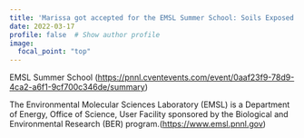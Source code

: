 ```yaml
---
title: 'Marissa got accepted for the EMSL Summer School: Soils Exposed'
date: 2022-03-17
profile: false  # Show author profile
image:
  focal_point: "top"
---
```


EMSL Summer School (https://pnnl.cventevents.com/event/0aaf23f9-78d9-4ca2-a6f1-9cf700c346de/summary) 

The Environmental Molecular Sciences Laboratory (EMSL) is a Department of Energy, Office of Science, User Facility sponsored by the Biological and Environmental Research (BER) program.(https://www.emsl.pnnl.gov) 

